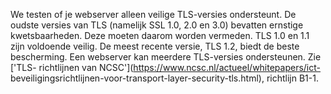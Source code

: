 We testen of je webserver alleen veilige TLS-versies ondersteunt. De oudste 
versies van TLS (namelijk SSL 1.0, 2.0 en 3.0) bevatten ernstige 
kwetsbaarheden. Deze moeten daarom worden vermeden. TLS 1.0 en 1.1 zijn 
voldoende veilig. De meest recente versie, TLS 1.2, biedt de beste 
bescherming. Een webserver kan meerdere TLS-versies ondersteunen. Zie ['TLS-
richtlijnen van NCSC'](https://www.ncsc.nl/actueel/whitepapers/ict-
beveiligingsrichtlijnen-voor-transport-layer-security-tls.html), richtlijn 
B1-1.
